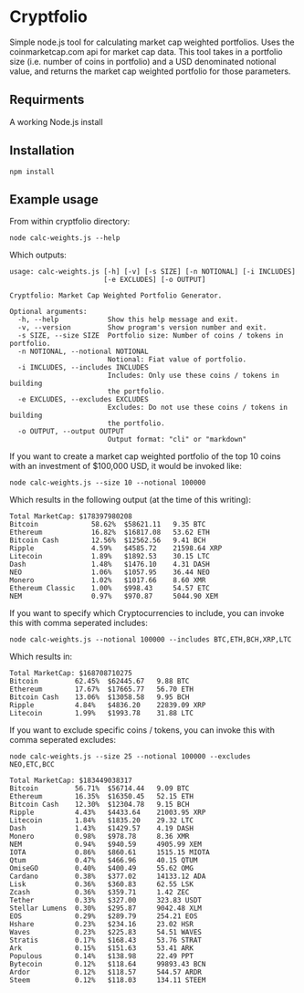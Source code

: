 # Cryptfolio
Simple node.js tool for calculating market cap weighted portfolios.  Uses the coinmarketcap.com api for market cap data. This tool takes in a portfolio size (i.e. number of coins in portfolio) and a USD denominated notional value, and returns the market cap weighted portfolio for those parameters. 

## Requirments
A working Node.js install

## Installation
`npm install`

## Example usage
From within cryptfolio directory:

`node calc-weights.js --help`

Which outputs:

```
usage: calc-weights.js [-h] [-v] [-s SIZE] [-n NOTIONAL] [-i INCLUDES]
                       [-e EXCLUDES] [-o OUTPUT]

Cryptfolio: Market Cap Weighted Portfolio Generator.

Optional arguments:
  -h, --help            Show this help message and exit.
  -v, --version         Show program's version number and exit.
  -s SIZE, --size SIZE  Portfolio size: Number of coins / tokens in portfolio.
  -n NOTIONAL, --notional NOTIONAL
                        Notional: Fiat value of portfolio.
  -i INCLUDES, --includes INCLUDES
                        Includes: Only use these coins / tokens in building
                        the portfolio.
  -e EXCLUDES, --excludes EXCLUDES
                        Excludes: Do not use these coins / tokens in building
                        the portfolio.
  -o OUTPUT, --output OUTPUT
                        Output format: "cli" or "markdown"
```

If you want to create a market cap weighted portfolio of the top 10 coins with an investment of $100,000 USD, it would be invoked like:

`node calc-weights.js --size 10 --notional 100000`

Which results in the following output (at the time of this writing):

```
Total MarketCap: $178397980208
Bitcoin         	58.62%	$58621.11	9.35 BTC
Ethereum        	16.82%	$16817.08	53.62 ETH
Bitcoin Cash    	12.56%	$12562.56	9.41 BCH
Ripple          	4.59%	$4585.72 	21598.64 XRP
Litecoin        	1.89%	$1892.53 	30.15 LTC
Dash            	1.48%	$1476.10 	4.31 DASH
NEO             	1.06%	$1057.95 	36.44 NEO
Monero          	1.02%	$1017.66 	8.60 XMR
Ethereum Classic	1.00%	$998.43  	54.57 ETC
NEM             	0.97%	$970.87  	5044.90 XEM
```

If you want to specify which Cryptocurrencies to include, you can invoke this with comma seperated includes:

`node calc-weights.js --notional 100000 --includes BTC,ETH,BCH,XRP,LTC`

Which results in:

```
Total MarketCap: $168708710275
Bitcoin     	62.45%	$62445.67	9.88 BTC
Ethereum    	17.67%	$17665.77	56.70 ETH
Bitcoin Cash	13.06%	$13058.58	9.95 BCH
Ripple      	4.84%	$4836.20 	22839.09 XRP
Litecoin    	1.99%	$1993.78 	31.88 LTC
```

If you want to exclude specific coins / tokens, you can invoke this with comma seperated excludes:

`node calc-weights.js --size 25 --notional 100000 --excludes NEO,ETC,BCC`

```
Total MarketCap: $183449038317
Bitcoin       	56.71%	$56714.44	9.09 BTC
Ethereum      	16.35%	$16350.45	52.15 ETH
Bitcoin Cash  	12.30%	$12304.78	9.15 BCH
Ripple        	4.43%	$4433.64 	21003.95 XRP
Litecoin      	1.84%	$1835.20 	29.32 LTC
Dash          	1.43%	$1429.57 	4.19 DASH
Monero        	0.98%	$978.78  	8.36 XMR
NEM           	0.94%	$940.59  	4905.99 XEM
IOTA          	0.86%	$860.61  	1515.15 MIOTA
Qtum          	0.47%	$466.96  	40.15 QTUM
OmiseGO       	0.40%	$400.49  	55.62 OMG
Cardano       	0.38%	$377.02  	14133.12 ADA
Lisk          	0.36%	$360.83  	62.55 LSK
Zcash         	0.36%	$359.71  	1.42 ZEC
Tether        	0.33%	$327.00  	323.83 USDT
Stellar Lumens	0.30%	$295.87  	9042.48 XLM
EOS           	0.29%	$289.79  	254.21 EOS
Hshare        	0.23%	$234.16  	23.02 HSR
Waves         	0.23%	$225.83  	54.51 WAVES
Stratis       	0.17%	$168.43  	53.76 STRAT
Ark           	0.15%	$151.63  	53.41 ARK
Populous      	0.14%	$138.98  	22.49 PPT
Bytecoin      	0.12%	$118.64  	99893.43 BCN
Ardor         	0.12%	$118.57  	544.57 ARDR
Steem         	0.12%	$118.03  	134.11 STEEM
```